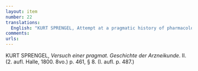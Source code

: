 ```yaml
---
layout: item
number: 22
translations:
  English: "KURT SPRENGEL, Attempt at a pragmatic history of pharmacology. II. (2nd edition Halle, 1800. 8vo.) p. 461, § 8. (1st edition, p. 487.) [Trans. J. Bain]"
comments:
urls:
---
```


KURT SPRENGEL, <em>Versuch einer  pragmat. Geschichte der Arzneikunde</em>. II. (2. aufl. Halle, 1800. 8vo.) p. 461, § 8. (I. aufl. p. 487.)
